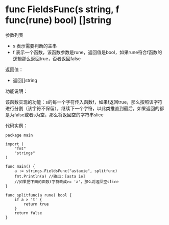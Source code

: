 # func FieldsFunc(s string, f func(rune) bool) []string

参数列表

- s 表示需要判断的主串
- f 表示一个函数，该函数参数是rune，返回值是bool，如果rune符合f函数的逻辑那么返回true，否者返回false

返回值：

- 返回[]string 

功能说明：

该函数实现的功能：s的每一个字符传入函数f，如果f返回true，那么按照该字符进行分割（该字符不保留），继续下一个字符，以此类推直到最后，如果返回的都是为false或者s为空，那么将返回空的字符串slice

代码实例：

	package main
	
	import (
		"fmt"
		"strings"
	)
	
	func main() {
		a := strings.FieldsFunc("astaxie", splitfunc)
		fmt.Println(a) //输出：[asta ie]
		//如果把下面的函数t字符改成>= 'a'，那么将返回空slice
	}
	
	func splitfunc(a rune) bool {
		if a > 't' {
			return true
		}
		return false
	}

